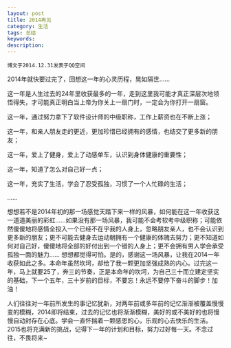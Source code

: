 ```yaml
---
layout: post
title: 2014再见
category: 生活
tags: 总结
keywords: 
description: 
---
```

`博文于2014.12.31发表于QQ空间`

2014年就快要过完了，回想这一年的心灵历程，晃如隔世……

这一年是人生过去的24年里收获最多的一年，走到这里我可能才真正深层次地领悟得失，才可能真正明白当上帝为你关上一扇门时，一定会为你打开一扇窗。

这一年，通过努力拿下了软件设计师的中级职称，工作上薪资也在不断上涨；

这一年，和亲人朋友走的更近，更加珍惜已经拥有的感情，也结交了更多新的朋友；

这一年，爱上了健身，爱上了动感单车，认识到身体健康的重要性；

这一年，知道了怎么对自己好一点；

这一年，充实了生活，学会了忍受孤独，习惯了一个人忙碌的生活；

……

想想若不是2014年初的那一场感觉天踏下来一样的风暴，如何能在这一年收获这一道道美丽的彩虹……如果没有那一场风暴，我可能不会考软考中级职称；可能依然傻傻地将感情全投入一个已经不在乎我的人身上，忽略朋友亲人，也不会认识到更多新的朋友；更不可能去健身去运动朝拥有一个健康的体魄去努力；更不知道如何对自己好，傻傻地将全部的好付出到一个错的人身上；更不会拥有男人学会承受孤独一面的魅力…… 想想都觉得可怕。是的，感谢这一场风暴，让我在2014一年收获如此之多。本命年虽然坎坷，却给了我一颗更加坚强成熟的内心。过完这一年，马上就要25了，奔三的节奏，正是本命年的坎坷，为自己三十而立建定坚实的基础，下一个五年，三十岁前的目标，不要忘！永远不要停下奋斗的脚步！加油！

人们往往对一年前所发生的事记忆犹新，对两年前或多年前的记忆渐渐被覆盖慢慢变的模糊，2014即将结束，过去的记忆也将渐渐模糊，美好的或不美好的也将慢慢自动封存在心底。学会一直怀揣着一颗感恩的心，乐观的心去快乐的生活。2015也将充满新的挑战，记得下一年的计划和目标，努力过好每一天。不念过往，不畏将来~







